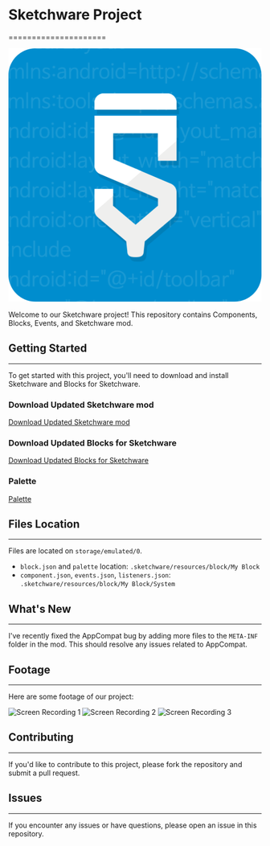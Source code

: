 # Sketchware Project
=====================

<img src="https://github.com/Jeanpseven/sketchwareblocks/raw/main/images/sk.png" alt="Sketchware mod logo" />

Welcome to our Sketchware project! This repository contains Components, Blocks, Events, and Sketchware mod.

## Getting Started
---------------

To get started with this project, you'll need to download and install Sketchware and Blocks for Sketchware.

### Download Updated Sketchware mod
[Download Updated Sketchware mod](https://www.mediafire.com/file/80167axzmu442lg)

### Download Updated Blocks for Sketchware
[Download Updated Blocks for Sketchware](https://www.mediafire.com/file/w6nf9rlyhq6rkwl)

### Palette
[Palette](https://www.mediafire.com/file/37rm6q8y0bas73z)

## Files Location
---------------

Files are located on `storage/emulated/0`.

* `block.json` and `palette` location: `.sketchware/resources/block/My Block`
* `component.json`, `events.json`, `listeners.json`: `.sketchware/resources/block/My Block/System`

## What's New
-------------

I've recently fixed the AppCompat bug by adding more files to the `META-INF` folder in the mod. This should resolve any issues related to AppCompat.

## Footage
------------

Here are some footage of our project:

<img src="https://github.com/Jeanpseven/sketchwareblocks/raw/main/images/vid1" alt="Screen Recording 1" />
<img src="https://github.com/Jeanpseven/sketchwareblocks/raw/main/images/vid2" alt="Screen Recording 2" />
<img src="https://github.com/Jeanpseven/sketchwareblocks/raw/main/images/vid3" alt="Screen Recording 3" />

## Contributing
------------

If you'd like to contribute to this project, please fork the repository and submit a pull request.

## Issues
------

If you encounter any issues or have questions, please open an issue in this repository.
